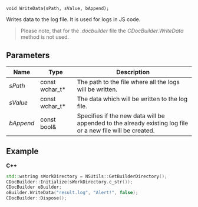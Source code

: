 `void WriteData(sPath, sValue, bAppend);`

Writes data to the log file. It is used for logs in JS code.

> Please note, that for the *.docbuilder* file the *CDocBuilder.WriteData* method is not used.

## Parameters

| Name      | Type             | Description                                                                                                |
| --------- | ---------------- | ---------------------------------------------------------------------------------------------------------- |
| *sPath*   | const wchar\_t\* | The path to the file where all the logs will be written.                                                   |
| *sValue*  | const wchar\_t\* | The data which will be written to the log file.                                                            |
| *bAppend* | const bool&      | Specifies if the new data will be appended to the already existing log file or a new file will be created. |

## Example

**C++**

```cpp
std::wstring sWorkDirectory = NSUtils::GetBuilderDirectory();
CDocBuilder::Initialize(sWorkDirectory.c_str());
CDocBuilder oBuilder;
oBuilder.WriteData("result.log", "Alert!", false);
CDocBuilder::Dispose();
```
